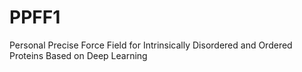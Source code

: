 # PPFF1
Personal Precise Force Field for Intrinsically Disordered and Ordered Proteins Based on Deep Learning
